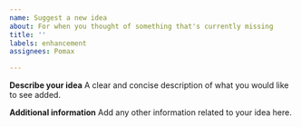 ```yaml
---
name: Suggest a new idea
about: For when you thought of something that's currently missing
title: ''
labels: enhancement
assignees: Pomax

---
```


**Describe your idea**
A clear and concise description of what you would like to see added.

**Additional information**
Add any other information related to your idea here.
